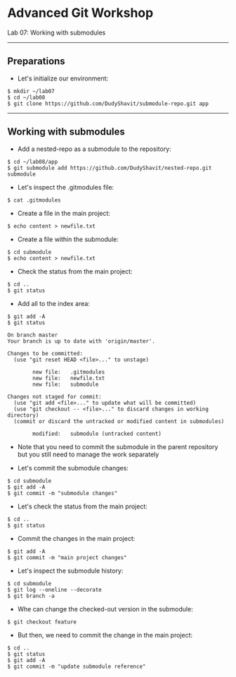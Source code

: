# Advanced Git Workshop
Lab 07: Working with submodules

---

## Preparations

 - Let's initialize our environment:
 
```
$ mkdir ~/lab07
$ cd ~/lab08
$ git clone https://github.com/DudyShavit/submodule-repo.git app
```

---

## Working with submodules

  - Add a nested-repo as a submodule to the repository:
```
$ cd ~/lab08/app
$ git submodule add https://github.com/DudyShavit/nested-repo.git submodule
```

  - Let's inspect the .gitmodules file:
```
$ cat .gitmodules
```

  - Create a file in the main project:
```
$ echo content > newfile.txt
```

  - Create a file within the submodule:
```
$ cd submodule
$ echo content > newfile.txt
```

  - Check the status from the main project:
```
$ cd ..
$ git status
```

  - Add all to the index area:
```
$ git add -A
$ git status
```
```
On branch master
Your branch is up to date with 'origin/master'.

Changes to be committed:
  (use "git reset HEAD <file>..." to unstage)

        new file:   .gitmodules
        new file:   newfile.txt
        new file:   submodule

Changes not staged for commit:
  (use "git add <file>..." to update what will be committed)
  (use "git checkout -- <file>..." to discard changes in working directory)
  (commit or discard the untracked or modified content in submodules)

        modified:   submodule (untracked content)

```

 - Note that you need to commit the submodule in the parent repository but you still need to manage the work separately

 - Let's commit the submodule changes: 
```
$ cd submodule
$ git add -A
$ git commit -m "submodule changes"
```

 - Let's check the status from the main project: 
```
$ cd ..
$ git status
```

 - Commit the changes in the main project: 
```
$ git add -A
$ git commit -m "main project changes"
```

 - Let's inspect the submodule history: 
```
$ cd submodule
$ git log --oneline --decorate
$ git branch -a
```

 - Whe can change the checked-out version in the submodule: 
```
$ git checkout feature
```

 - But then, we need to commit the change in the main project: 
```
$ cd ..
$ git status
$ git add -A
$ git commit -m "update submodule reference"
```
